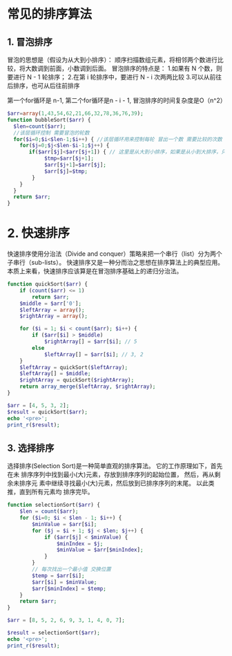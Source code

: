 # 常见的排序算法

## 1. 冒泡排序
冒泡的思想是（假设为从大到小排序）：
顺序扫描数组元素，将相邻两个数进行比较，将大数调到前面，小数调到后面。
冒泡排序的特点是：
1.如果有 N 个数，则要进行 N - 1 轮排序；
2.在第 i 轮排序中，要进行 N - i 次两两比较
3.可以从前往后排序，也可从后往前排序

第一个for循环是 n-1, 第二个for循环是n - i - 1, 冒泡排序的时间复杂度是O（n^2）
```php
$arr=array(1,43,54,62,21,66,32,78,36,76,39);
function bubbleSort($arr) {
  $len=count($arr);
  //该层循环控制 需要冒泡的轮数
  for($i=0;$i<$len-1;$i++) { //该层循环用来控制每轮 冒出一个数 需要比较的次数
    for($j=0;$j<$len-$i-1;$j++) {
       if($arr[$j]<$arr[$j+1]) { // 这里是从大到小排序，如果是从小到大排序，只需将“<”换成“>”
            $tmp=$arr[$j+1];
            $arr[$j+1]=$arr[$j];
            $arr[$j]=$tmp;
        }
    }
  }
  return $arr;
}
```

# 2. 快速排序
快速排序使用分治法（Divide and conquer）策略来把一个串行（list）分为两个子串行（sub-lists）。
快速排序又是一种分而治之思想在排序算法上的典型应用。
本质上来看，快速排序应该算是在冒泡排序基础上的递归分治法。
```php
function quickSort($arr) {
    if (count($arr) <= 1)
        return $arr;
    $middle = $arr['0'];
    $leftArray = array();
    $rightArray = array();

    for ($i = 1; $i < count($arr); $i++) {
        if ($arr[$i] > $middle)
            $rightArray[] = $arr[$i]; // 5
        else
            $leftArray[] = $arr[$i]; // 3, 2
    }
    $leftArray = quickSort($leftArray);
    $leftArray[] = $middle;
    $rightArray = quickSort($rightArray);
    return array_merge($leftArray, $rightArray);
}

$arr = [4, 5, 3, 2];
$result = quickSort($arr);
echo '<pre>';
print_r($result);
```

## 3. 选择排序
选择排序(Selection Sort)是一种简单直观的排序算法。
它的工作原理如下，首先在未 排序序列中找到最小(大)元素，存放到排序序列的起始位置，
然后，再从剩余未排序元 素中继续寻找最小(大)元素，然后放到已排序序列的末尾。
以此类推，直到所有元素均 排序完毕。

```php
function selectionSort($arr) {
    $len = count($arr);
    for ($i=0; $i < $len - 1; $i++) {
        $minValue = $arr[$i];
        for ($j = $i + 1; $j < $len; $j++) {
            if ($arr[$j] < $minValue) {
                $minIndex = $j;
                $minValue = $arr[$minIndex];
            }
        }
        // 每次找出一个最小值 交换位置
        $temp = $arr[$i];
        $arr[$i] = $minValue;
        $arr[$minIndex] = $temp;
    }
    return $arr;
}

$arr = [8, 5, 2, 6, 9, 3, 1, 4, 0, 7];

$result = selectionSort($arr);
echo '<pre>';
print_r($result);
```